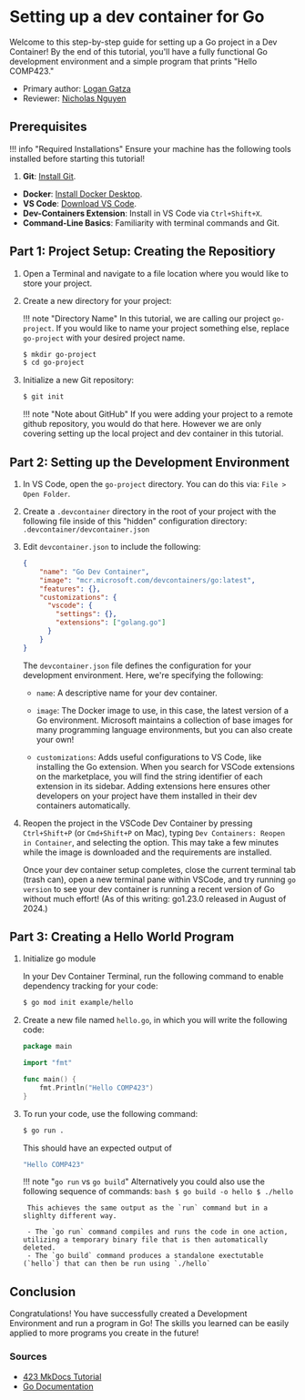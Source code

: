 # Setting up a dev container for Go

Welcome to this step-by-step guide for setting up a Go project in a Dev Container! By the end of this tutorial, you'll have a fully functional Go development environment and a simple program that prints "Hello COMP423."

* Primary author: [Logan Gatza](https://github.com/lrgatza)
* Reviewer: [Nicholas Nguyen](https://github.com/Nickn2137)

## Prerequisites 

!!! info "Required Installations"
    Ensure your machine has the following tools installed before starting this tutorial!

1. **Git**: [Install Git](https://git-scm.com/downloads).
- **Docker**: [Install Docker Desktop](https://www.docker.com/products/docker-desktop/).
- **VS Code**: [Download VS Code](https://code.visualstudio.com/).
- **Dev-Containers Extension**: Install in VS Code via `Ctrl+Shift+X`.
- **Command-Line Basics**: Familiarity with terminal commands and Git.


## Part 1: Project Setup: Creating the Repositiory

1. Open a Terminal and navigate to a file location where you would like to store your project.

2. Create a new directory for your project: 

    !!! note "Directory Name"
          In this tutorial, we are calling our project `go-project`. If you would like to name your project something else, replace `go-project` with your desired project name.

    ```bash
    $ mkdir go-project
    $ cd go-project
    ```

3. Initialize a new Git repository:
    ```bash
    $ git init
    ```

    !!! note "Note about GitHub"
        If you were adding your project to a remote github repository, you would do that here. However we are only covering setting up the local project and dev container in this tutorial.


## Part 2: Setting up the Development Environment

1. In VS Code, open the `go-project` directory. You can do this via: `File > Open Folder`.

2. Create a `.devcontainer` directory in the root of your project with the following file inside of this "hidden" configuration directory:
    `.devcontainer/devcontainer.json`

3. Edit `devcontainer.json` to include the following:

    ```json
    {
        "name": "Go Dev Container",
        "image": "mcr.microsoft.com/devcontainers/go:latest",
        "features": {},
        "customizations": {
          "vscode": {
            "settings": {},
            "extensions": ["golang.go"]
          }
        }
    }
    ```

    The `devcontainer.json` file defines the configuration for your development environment. Here, we're specifying the following:

    - `name`: A descriptive name for your dev container.
    
    - `image`: The Docker image to use, in this case, the latest version of a Go environment. Microsoft maintains a collection of base images for many programming language environments, but you can also create your own!
    
    -  `customizations`: Adds useful configurations to VS Code, like installing the Go extension. When you search for VSCode extensions on the marketplace, you will find the string identifier of each extension in its sidebar. Adding extensions here ensures other developers on your project have them installed in their dev containers automatically.

4. Reopen the project in the VSCode Dev Container by pressing `Ctrl+Shift+P` (or `Cmd+Shift+P` on Mac), typing `Dev Containers: Reopen in Container`, and selecting the option. This may take a few minutes while the image is downloaded and the requirements are installed.

    Once your dev container setup completes, close the current terminal tab (trash can), open a new terminal pane within VSCode, and try running `go version` to see your dev container is running a recent version of Go without much effort! (As of this writing: go1.23.0 released in August of 2024.)

## Part 3: Creating a Hello World Program

1. Initialize go module

    In your Dev Container Terminal, run the following command to enable dependency tracking for your code:
    ```bash
    $ go mod init example/hello
    ```

2. Create a new file named `hello.go`, in which you will write the following code:

    ```go
    package main

    import "fmt"

    func main() {
        fmt.Println("Hello COMP423")
    }
    ```
3. To run your code, use the following command:

    ```bash
    $ go run .
    ```
    This should have an expected output of 
    
    ```bash
    "Hello COMP423"
    ```
    !!! note "`go run` vs `go build`"
        Alternatively you could also use the following sequence of commands: 
        ```bash
        $ go build -o hello
        $ ./hello
        ```
        
        This achieves the same output as the `run` command but in a slighlty different way.
        
        - The `go run` command compiles and runs the code in one action, utilizing a temporary binary file that is then automatically deleted.
        - The `go build` command produces a standalone exectutable (`hello`) that can then be run using `./hello`

## Conclusion

Congratulations! 
You have successfully created a Development Environment and run a program in Go! The skills you learned can be easily applied to more programs you create in the future! 

### Sources

- [423 MkDocs Tutorial](https://comp423-25s.github.io/resources/MkDocs/tutorial/)
- [Go Documentation](https://go.dev/doc/tutorial/getting-started)
